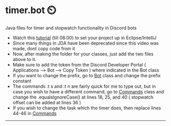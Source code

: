 # timer.bot ⏲️
Java files for timer and stopwatch functionality in Discord bots

* Watch this [tutorial](https://www.youtube.com/watch?v=jGrD8AZfTig) (till 08:00) to set your project up in Eclipse/IntelliJ 
* Since many things in JDA have been deprecated since this video was made, dont copy code from it
* Now, after making the folder for your classes, just add the two files above to it. 
* Make sure to add the token from the Discord Developer Portal ( Applications --> Bot --> Copy Token ) where indicated in the Bot class
* If you want to change the prefix, go to [Bot](https://github.com/AkshathRaghav/timer.bot/blob/main/src/Bot.java) class and change the prefix constant 
* The commands :t s and :t n are fairly quick for me to type out, but in case you wish to have a different command, go to [Commands](https://github.com/AkshathRaghav/timer.bot/blob/main/src/Commands.java) class and change the .equalsIgnoreCase() at lines 18, 25, and 40 ( stopwatch offset can be added at lines 36 )
* If you wish to change the task which the timer does, then replace lines 44-46 in [Commands](https://github.com/AkshathRaghav/timer.bot/blob/main/src/Commands.java) 
<hr>
